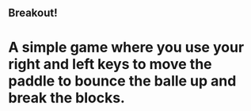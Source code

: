 ## Breakout!

# A simple game where you use your right and left keys to move the paddle to bounce the balle up and break the blocks.
